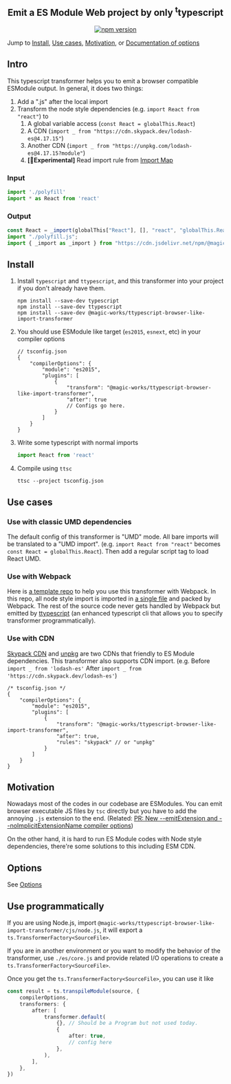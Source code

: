 <h2 align="center">Emit a ES Module Web project by only <sup>t</sup>typescript</h2>

<p align="center">
  <a href="https://www.npmjs.com/package/@magic-works/ttypescript-browser-like-import-transformer">
    <img alt="npm version" src="https://img.shields.io/npm/v/@magic-works/ttypescript-browser-like-import-transformer.svg?style=flat-square"></a>
</p>

Jump to [Install](#install), [Use cases](#use-cases), [Motivation](#motivation), or [Documentation of options](https://jack-works.github.io/ttypescript-browser-like-import-transformer/config.pluginconfigs.html)

## Intro

This typescript transformer helps you to emit a browser compatible ESModule output. In general, it does two things:

1. Add a ".js" after the local import
1. Transform the node style dependencies (e.g. `import React from "react"`) to
    1. A global variable access (`const React = globalThis.React`)
    1. A CDN (`import _ from "https://cdn.skypack.dev/lodash-es@4.17.15"`)
    1. Another CDN (`import _ from "https://unpkg.com/lodash-es@4.17.15?module"`)
    1. **\[🧪Experimental\]** Read import rule from [Import Map](https://github.com/WICG/import-maps)

### Input

```js
import './polyfill'
import * as React from 'react'
```

### Output

<!-- prettier-ignore -->
```js
const React = _import(globalThis["React"], [], "react", "globalThis.React", false);
import "./polyfill.js";
import { _import as _import } from "https://cdn.jsdelivr.net/npm/@magic-works/ttypescript-browser-like-import-transformer@2.0.6/es/ttsclib.min.js";
```

## Install

1. Install `typescript` and `ttypescript`, and this transformer into your project if you don't already have them.

    ```
    npm install --save-dev typescript
    npm install --save-dev ttypescript
    npm install --save-dev @magic-works/ttypescript-browser-like-import-transformer
    ```

1. You should use ESModule like target (`es2015`, `esnext`, etc) in your compiler options
    ```jsonc
    // tsconfig.json
    {
        "compilerOptions": {
            "module": "es2015",
            "plugins": [
                {
                    "transform": "@magic-works/ttypescript-browser-like-import-transformer",
                    "after": true
                    // Configs go here.
                }
            ]
        }
    }
    ```
1. Write some typescript with normal imports
    ```typescript
    import React from 'react'
    ```
1. Compile using `ttsc`

    ```
    ttsc --project tsconfig.json
    ```

## Use cases

### Use with classic UMD dependencies

The default config of this transformer is "UMD" mode. All bare imports will be translated to a "UMD import". (e.g. `import React from "react"` becomes `const React = globalThis.React`). Then add a regular script tag to load React UMD.

### Use with Webpack

Here is [a template repo](https://github.com/Jack-Works/ttsc-browser-import-template) to help you use this transformer with Webpack. In this repo, all node style import is imported in [a single file](https://github.com/Jack-Works/ttsc-browser-import-template/blob/master/dependencies.js) and packed by Webpack. The rest of the source code never gets handled by Webpack but emitted by [ttypescript](https://github.com/cevek/ttypescript) (an enhanced typescript cli that allows you to specify transformer programmatically).

### Use with CDN

[Skypack CDN](https://www.skypack.dev/) and [unpkg](https://unpkg.com/#query-params) are two CDNs that friendly to ES Module dependencies. This transformer also supports CDN import. (e.g. Before `import _ from 'lodash-es'` After `import _ from 'https://cdn.skypack.dev/lodash-es'`)

```jsonc
/* tsconfig.json */
{
    "compilerOptions": {
        "module": "es2015",
        "plugins": [
            {
                "transform": "@magic-works/ttypescript-browser-like-import-transformer",
                "after": true,
                "rules": "skypack" // or "unpkg"
            }
        ]
    }
}
```

## Motivation

Nowadays most of the codes in our codebase are ESModules. You can emit browser executable JS files by `tsc` directly but you have to add the annoying `.js` extension to the end. (Related: [PR: New --emitExtension and --noImplicitExtensionName compiler options](https://github.com/microsoft/TypeScript/pull/35148))

On the other hand, it is hard to run ES Module codes with Node style dependencies, there're some solutions to this including ESM CDN.

## Options

See [Options](https://jack-works.github.io/ttypescript-browser-like-import-transformer/config.pluginconfigs.html)

## Use programmatically

If you are using Node.js, import `@magic-works/ttypescript-browser-like-import-transformer/cjs/node.js`, it will export a `ts.TransformerFactory<SourceFile>`.

If you are in another environment or you want to modify the behavior of the transformer, use `./es/core.js` and provide related I/O operations to create a `ts.TransformerFactory<SourceFile>`.

Once you get the `ts.TransformerFactory<SourceFile>`, you can use it like

```ts
const result = ts.transpileModule(source, {
    compilerOptions,
    transformers: {
        after: [
            transformer.default(
                {}, // Should be a Program but not used today.
                {
                    after: true,
                    // config here
                },
            ),
        ],
    },
})
```
